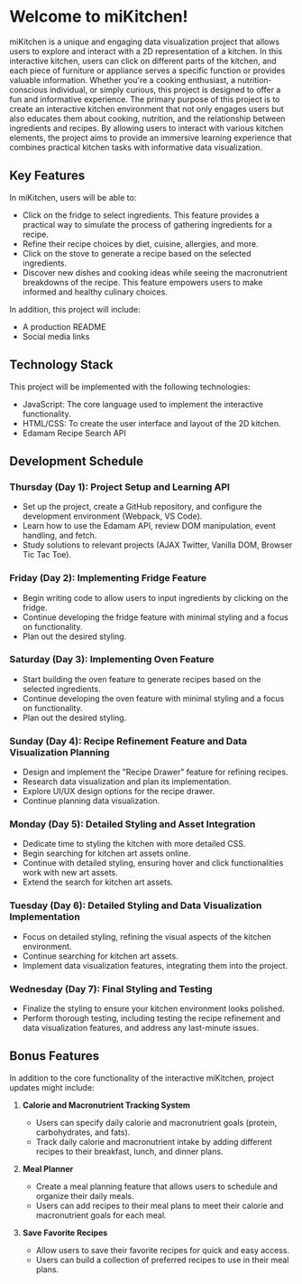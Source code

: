 # Welcome to miKitchen!

miKitchen is a unique and engaging data visualization project that allows users to explore and interact with a 2D representation of a kitchen. In this interactive kitchen, users can click on different parts of the kitchen, and each piece of furniture or appliance serves a specific function or provides valuable information. Whether you're a cooking enthusiast, a nutrition-conscious individual, or simply curious, this project is designed to offer a fun and informative experience. The primary purpose of this project is to create an interactive kitchen environment that not only engages users but also educates them about cooking, nutrition, and the relationship between ingredients and recipes. By allowing users to interact with various kitchen elements, the project aims to provide an immersive learning experience that combines practical kitchen tasks with informative data visualization.

## Key Features

In miKitchen, users will be able to:

- Click on the fridge to select ingredients. This feature provides a practical way to simulate the process of gathering ingredients for a recipe.
- Refine their recipe choices by diet, cuisine, allergies, and more.
- Click on the stove to generate a recipe based on the selected ingredients.
- Discover new dishes and cooking ideas while seeing the macronutrient breakdowns of the recipe. This feature empowers users to make informed and healthy culinary choices.

In addition, this project will include:

- A production README
- Social media links

## Technology Stack

This project will be implemented with the following technologies:
- JavaScript: The core language used to implement the interactive functionality.
- HTML/CSS: To create the user interface and layout of the 2D kitchen.
- Edamam Recipe Search API

## Development Schedule

### Thursday (Day 1): Project Setup and Learning API
- Set up the project, create a GitHub repository, and configure the development environment (Webpack, VS Code).
- Learn how to use the Edamam API, review DOM manipulation, event handling, and fetch.
- Study solutions to relevant projects (AJAX Twitter, Vanilla DOM, Browser Tic Tac Toe).

### Friday (Day 2): Implementing Fridge Feature
- Begin writing code to allow users to input ingredients by clicking on the fridge.
- Continue developing the fridge feature with minimal styling and a focus on functionality.
- Plan out the desired styling.

### Saturday (Day 3): Implementing Oven Feature
- Start building the oven feature to generate recipes based on the selected ingredients.
- Continue developing the oven feature with minimal styling and a focus on functionality.
- Plan out the desired styling.

### Sunday (Day 4): Recipe Refinement Feature and Data Visualization Planning
- Design and implement the "Recipe Drawer" feature for refining recipes.
- Research data visualization and plan its implementation.
- Explore UI/UX design options for the recipe drawer.
- Continue planning data visualization.

### Monday (Day 5): Detailed Styling and Asset Integration
- Dedicate time to styling the kitchen with more detailed CSS.
- Begin searching for kitchen art assets online.
- Continue with detailed styling, ensuring hover and click functionalities work with new art assets.
- Extend the search for kitchen art assets.

### Tuesday (Day 6): Detailed Styling and Data Visualization Implementation
- Focus on detailed styling, refining the visual aspects of the kitchen environment.
- Continue searching for kitchen art assets.
- Implement data visualization features, integrating them into the project.

### Wednesday (Day 7): Final Styling and Testing
- Finalize the styling to ensure your kitchen environment looks polished.
- Perform thorough testing, including testing the recipe refinement and data visualization features, and address any last-minute issues.

## Bonus Features

In addition to the core functionality of the interactive miKitchen, project updates might include:

1. **Calorie and Macronutrient Tracking System**
   - Users can specify daily calorie and macronutrient goals (protein, carbohydrates, and fats).
   - Track daily calorie and macronutrient intake by adding different recipes to their breakfast, lunch, and dinner plans.

2. **Meal Planner**
   - Create a meal planning feature that allows users to schedule and organize their daily meals.
   - Users can add recipes to their meal plans to meet their calorie and macronutrient goals for each meal.

3. **Save Favorite Recipes**
   - Allow users to save their favorite recipes for quick and easy access.
   - Users can build a collection of preferred recipes to use in their meal plans.


